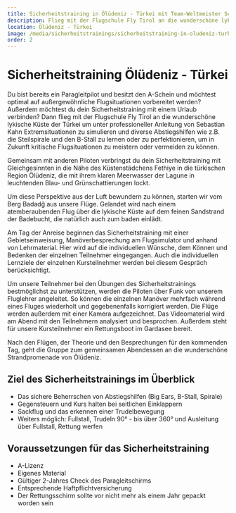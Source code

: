 ```yaml
---
title: Sicherheitstraining in Ölüdeniz - Türkei mit Team-Weltmeister Sebastian Kahn
description: Flieg mit der Flugschule Fly Tirol an die wunderschöne lykische Küste der Türkei um unter professioneller Anleitung von Sebastian Kahn Extremsituationen zu simulieren und diverse Abstiegshilfen wie z.B. die Steilspirale und den B-Stall zu lernen oder zu perfektionieren, um in Zukunft kritische Flugsituationen zu meistern oder vermeiden zu können.
location: Ölüdeniz - Türkei
image: /media/sicherheitstrainings/sicherheitstraining-in-oludeniz-turkei.jpg
order: 2
---
```


# Sicherheitstraining Ölüdeniz - Türkei

Du bist bereits ein Paragleitpilot und besitzt den A-Schein und möchtest optimal auf außergewöhnliche Flugsituationen vorbereitet werden? Außerdem möchtest du dein Sicherheitstraining mit einem Urlaub verbinden? 
Dann flieg mit der Flugschule Fly Tirol an die wunderschöne lykische Küste der Türkei um unter professioneller Anleitung von Sebastian Kahn Extremsituationen zu simulieren und diverse Abstiegshilfen wie z.B. die Steilspirale und den B-Stall zu lernen oder zu perfektionieren, um in Zukunft kritische Flugsituationen zu meistern oder vermeiden zu können.

Gemeinsam mit anderen Piloten verbringst du dein Sicherheitstraining mit Gleichgesinnten in die Nähe des Küstenstädchens Fethiye in die türkischen Region Ölüdeniz, die mit ihrem klaren Meerwasser der Lagune in leuchtenden Blau- und Grünschattierungen lockt.

Um diese Perspektive aus der Luft bewundern zu können, starten wir vom Berg Badadğ aus unsere Flüge. Gelandet wird nach einem atemberaubenden Flug über die lykische Küste auf dem feinen Sandstrand der Badebucht, die natürlich auch zum baden einlädt. 

Am Tag der Anreise beginnen das Sicherheitstraining mit einer Gebietseinweisung, Manöverbesprechung am Flugsimulator und anhand von Lehrmaterial. Hier wird auf die individuellen Wünsche, dem Können und Bedenken der einzelnen Teilnehmer eingegangen. Auch die individuellen Lernziele der einzelnen Kursteilnehmer werden bei diesem Gespräch berücksichtigt.

Um unsere Teilnehmer bei den Übungen des Sicherheitstrainings bestmöglichst zu unterstützen, werden die Piloten über Funk von unserem Fluglehrer angeleitet. So können die einzelnen Manöver mehrfach während eines Fluges wiederholt und gegebenenfalls korrigiert werden. Die Flüge werden außerdem mit einer Kamera aufgezeichnet. Das Videomaterial wird am Abend mit den Teilnehmern analysiert und besprochen. Außerdem steht für unsere Kursteilnehmer ein Rettungsboot im Gardasee bereit.

Nach den Flügen, der Theorie und den Besprechungen für den kommenden Tag, geht die Gruppe zum gemeinsamen Abendessen an die wunderschöne Strandpromenade von Ölüdeniz.

<content-image-gallery path="/media/sicherheitstrainings/sicherheitstraining-oelideniz/galerie/"></content-image-gallery>

## Ziel des Sicherheitstrainings im Überblick

* Das sichere Beherrschen von Abstiegshilfen (Big Ears, B-Stall, Spirale)
* Gegensteuern und Kurs halten bei seitlichen Einklappern 
* Sackflug und das erkennen einer Trudelbewegung
* Weiters möglich: Fullstall, Trudeln 90° - bis über 360° und Ausleitung über Fullstall, Rettung werfen


## Voraussetzungen für das Sicherheitstraining

* A-Lizenz
* Eigenes Material
* Gültiger 2-Jahres Check des Paragleitschirms
* Entsprechende Haftpflichtversicherung
* Der Rettungsschirm sollte vor nicht mehr als einem Jahr gepackt worden sein 
